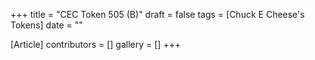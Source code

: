 +++
title = "CEC Token 505 (B)"
draft = false
tags = [Chuck E Cheese's Tokens]
date = ""

[Article]
contributors = []
gallery = []
+++